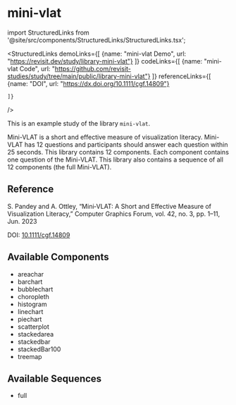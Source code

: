 
# mini-vlat

import StructuredLinks from '@site/src/components/StructuredLinks/StructuredLinks.tsx';

<StructuredLinks
    demoLinks={[
      {name: "mini-vlat Demo", url: "https://revisit.dev/study/library-mini-vlat"}
    ]}
    codeLinks={[
      {name: "mini-vlat Code", url: "https://github.com/revisit-studies/study/tree/main/public/library-mini-vlat"}
    ]}
    referenceLinks={[
      {name: "DOI", url: "https://dx.doi.org/10.1111/cgf.14809"}
      
    ]}
/>

This is an example study of the library `mini-vlat`.

Mini-VLAT is a short and effective measure of visualization literacy. Mini-VLAT has 12 questions and participants should answer each question within 25 seconds. This library contains 12 components. Each component contains one question of the Mini-VLAT. This library also contains a sequence of all 12 components (the full Mini-VLAT).

## Reference

S. Pandey and A. Ottley, “Mini‐VLAT: A Short and Effective Measure of Visualization Literacy,” Computer Graphics Forum, vol. 42, no. 3, pp. 1–11, Jun. 2023

DOI: [10.1111/cgf.14809](https://dx.doi.org/10.1111/cgf.14809)



## Available Components

- areachar
- barchart
- bubblechart
- choropleth
- histogram
- linechart
- piechart
- scatterplot
- stackedarea
- stackedbar
- stackedBar100
- treemap

## Available Sequences

- full
